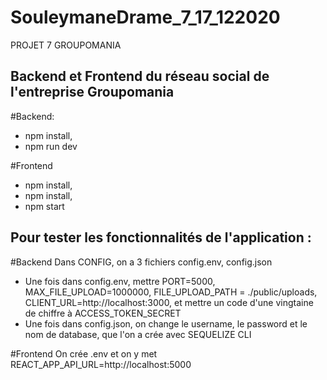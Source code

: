 # SouleymaneDrame_7_17_122020

PROJET 7 GROUPOMANIA

## Backend et Frontend du réseau social de l'entreprise Groupomania

#Backend:

-   npm install,
-   npm run dev

#Frontend

-   npm install,
-   npm install,
-   npm start

## Pour tester les fonctionnalités de l'application :

#Backend
Dans CONFIG, on a 3 fichiers config.env, config.json

-   Une fois dans config.env, mettre PORT=5000, MAX_FILE_UPLOAD=1000000, FILE_UPLOAD_PATH = ./public/uploads, CLIENT_URL=http://localhost:3000, et mettre un code d'une vingtaine de chiffre à ACCESS_TOKEN_SECRET
-   Une fois dans config.json, on change le username, le password et le nom de database, que l'on a crée avec SEQUELIZE CLI

#Frontend
On crée .env et on y met REACT_APP_API_URL=http://localhost:5000
